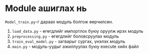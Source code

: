 # Module ашиглах нь

`Model_train.py`-г дараах модуль болгож өөрчилсөн.
1. `load_data.py` - өгөгдлийг импортлох буюу оруулж ирэх модуль
1. `preprocessing.py` - өгөгдлийг боловсруулах модуль
1. `train_eval_model.py` - загварыг сургах, үнэлэх модуль
1. `main.py` - модуль-уудыг ажиллуулах буюу execute хийх файл